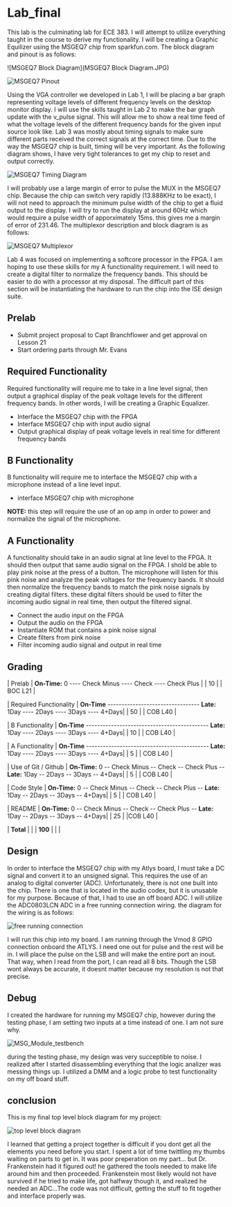Lab_final
=========

This lab is the culminating lab for ECE 383. I will attempt to utilize everything taught in the course to derive my functionality. I will be creating a Graphic Equilizer using the MSGEQ7 chip from sparkfun.com. The block diagram and pinout is as follows:

![MSGEQ7 Block Diagram](MSGEQ7 Block Diagram.JPG)

![MSGEQ7 Pinout](MSGEQ7_pinout.JPG)

Using the VGA controller we developed in Lab 1, I will be placing a bar graph representing voltage levels of different frequency levels on the desktop monitor display. I will use the skills taught in Lab 2 to make the bar graph update with the v_pulse signal. This will allow me to show a real time feed of what the voltage levels of the different frequency bands for the given input source look like. Lab 3 was mostly about timing signals to make sure different parts received the correct signals at the correct time. Due to the way the MSGEQ7 chip is built, timing will be very important. As the following diagram shows, I have very tight tolerances to get my chip to reset and output correctly.

![MSGEQ7 Timing Diagram](MSGEQ7_timing_diagram.JPG)

I will probably use a large margin of error to pulse the MUX in the MSGEQ7 chip. Because the chip can switch very rapidly (13.888KHz to be exact), I will not need to approach the minimum pulse width of the chip to get a fluid output to the display. I will try to run the display at around 60Hz which would require a pulse width of apporximately 15ms. this gives me a margin of error of 231.46. The multiplexor description and block diagram is as follows:

![MSGEQ7 Multiplexor](MSGEQ7_Multiplexor.JPG)

Lab 4 was focused on implementing a softcore processor in the FPGA. I am hoping to use these skills for my A functionality requirement. I will need to create a digital filter to normalize the frequency bands. This should be easier to do with a processor at my disposal. The difficult part of this section will be instantiating the hardware to run the chip into the ISE design suite. 

## Prelab

- Submit project proposal to Capt Branchflower and get approval on Lesson 21
- Start ordering parts through Mr. Evans

## Required Functionality

Required functionality will require me to take in a line level signal, then output a graphical display of the peak voltage levels for the different frequency bands. In other words, I will be creating a Graphic Equalizer.

- Interface the MSGEQ7 chip with the FPGA
- Interface MSGEQ7 chip with input audio signal
- Output graphical display of peak voltage levels in real time for different frequency bands


## B Functionality

B functionality will require me to interface the MSGEQ7 chip with a microphone instead of a line level input.

- interface MSGEQ7 chip with microphone

**NOTE:** this step will require the use of an op amp in order to power and normalize the signal of the microphone.

## A Functionality

A functionality should take in an audio signal at line level to the FPGA. It should then output that same audio signal on the FPGA. I shold be able to play pink noise at the press of a button. The microphone will listen for this pink noise and analyze the peak voltages for the frequency bands. It should then normalize the frequency bands to match the pink noise signals by creating digital filters. these digital filters should be used to filter the incoming audio signal in real time, then output the filtered signal. 

- Connect the audio input on the FPGA 
- Output the audio on the FPGA
- Instantiate ROM that contains a pink noise signal
- Create filters from pink noise
- Filter incoming audio signal and output in real time

## Grading


| Prelab | **On-Time:** 0 ---- Check Minus ---- Check ---- Check Plus | | 10 | | BOC L21 |


| Required Functionality | **On-Time** --------------------------------- **Late:** 1Day ---- 2Days ---- 3Days ---- 4+Days| | 50 | | COB L40 |


| B Functionality | **On-Time** -------------------------------------------- **Late:** 1Day ---- 2Days ---- 3Days ---- 4+Days| | 10 | | COB L40 |


| A Functionality | **On-Time** -------------------------------------------- **Late:** 1Day ---- 2Days ---- 3Days ---- 4+Days| | 5 | | COB L40 |


| Use of Git / Github | **On-Time:** 0 -- Check Minus -- Check -- Check Plus -- **Late:** 1Day -- 2Days -- 3Days -- 4+Days| | 5 | | COB L40 |


| Code Style | **On-Time:** 0 -- Check Minus -- Check -- Check Plus -- **Late:** 1Day -- 2Days -- 3Days -- 4+Days| | 5 | | COB L40 |


| README | **On-Time:** 0 -- Check Minus -- Check -- Check Plus -- **Late:** 1Day -- 2Days -- 3Days -- 4+Days| | 25 | |COB L40 |


| **Total** | | | **100** | | |



## Design

In order to interface the MSGEQ7 chip with my Atlys board, I must take a DC signal and convert it to an unsigned signal. This requires the use of an analog to digital converter (ADC). Unfortunately, there is not one built into the chip. There is one that is located in the audio codex, but it is unusable for my purpose. Because of that, I had to use an off board ADC. I will utilize the ADC0803LCN ADC in a free running connection wiring. the diagram for the wiring is as follows:

![free running connection](ADC_free-running_connection_schematic.JPG)

I will run this chip into my board. I am running through the Vmod 8 GPIO connection onboard the ATLYS. I need one out for pulse and the rest will be in. I will place the pulse on the LSB and will make the entire port an inout. That way, when I read from the port, I can read all 8 bits. Though the LSB wont always be accurate, it doesnt matter because my resolution is not that precise.

## Debug

I created the hardware for running my MSGEQ7 chip, however during the testing phase, I am setting two inputs at a time instead of one. I am not sure why.

![MSG_Module_testbench](MSG_module_testbench.JPG)

during the testing phase, my design was very succeptible to noise. I realized after I started disassembling everything that the logic analizer was messing things up. I utilized a DMM and a logic probe to test functionality on my off board stuff. 

## conclusion

This is my final top level block diagram for my project:

![top level block diagram](top_level_block.JPG)

I learned that getting a project together is difficult if you dont get all the elements you need before you start. I spent a lot of time twittling my thumbs waiting on parts to get in. It was poor preperation on my part... but Dr. Frankenstein had it figured out! he gathered the tools needed to make life around him and then proceeded. Frankenstein most likely would not have survived if he tried to make life, got halfway though it, and realized he needed an ADC...The code was not difficult, getting the stuff to fit together and interface properly was.
